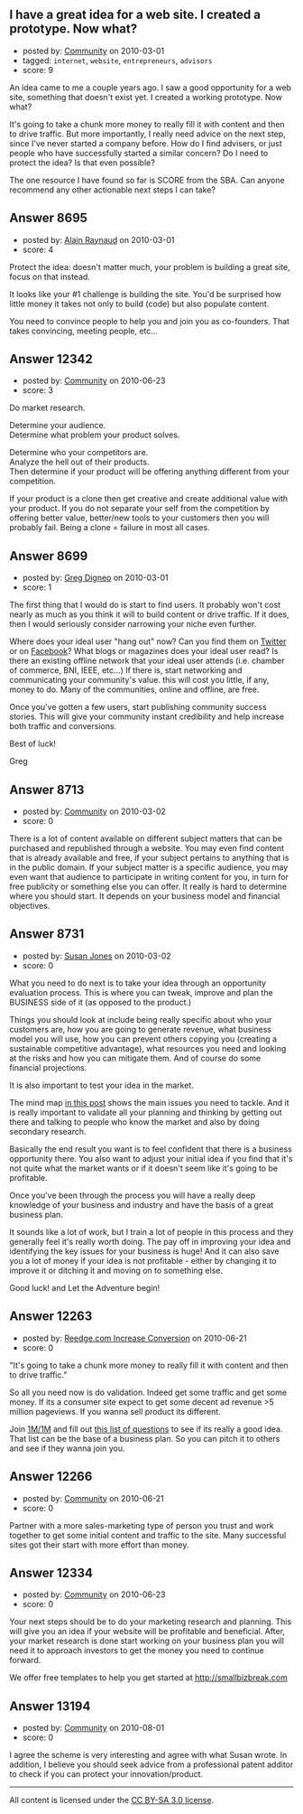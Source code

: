 ## I have a great idea for a web site. I created a prototype. Now what?

- posted by: [Community](https://stackexchange.com/users/-1/-1-community) on 2010-03-01
- tagged: `internet`, `website`, `entrepreneurs`, `advisors`
- score: 9

An idea came to me a couple years ago. I saw a good opportunity for a web site, something that doesn't exist yet. I created a working prototype. Now what? 

It's going to take a chunk more money to really fill it with content and then to drive traffic. But more importantly, I really need advice on the next step, since I've never started a company before. How do I find advisers, or just people who have successfully started a similar concern? Do I need to protect the idea? Is that even possible? 

The one resource I have found so far is SCORE from the SBA. Can anyone recommend any other actionable next steps I can take? 


## Answer 8695

- posted by: [Alain Raynaud](https://stackexchange.com/users/-1/502-alain-raynaud) on 2010-03-01
- score: 4

Protect the idea: doesn't matter much, your problem is building a great site, focus on that instead.

It looks like your #1 challenge is building the site. You'd be surprised how little money it takes not only to build (code) but also populate content.

You need to convince people to help you and join you as co-founders. That takes convincing, meeting people, etc...


## Answer 12342

- posted by: [Community](https://stackexchange.com/users/-1/-1-community) on 2010-06-23
- score: 3

Do market research. 

Determine your audience.<Br>
Determine what problem your product solves.  

Determine who your competitors are. <br>
Analyze the hell out of their products. <br>
Then determine if your product will be offering anything different from your competition.

If your product is a clone then get creative and create additional value with your product. If you do not separate your self from the competition by offering better value, better/new tools to your customers then you will probably fail. Being a clone = failure in most all cases. 


## Answer 8699

- posted by: [Greg Digneo](https://stackexchange.com/users/-1/2226-greg-digneo) on 2010-03-01
- score: 1

<p>The first thing that I would do is start to find users.  It probably won't cost nearly as much as you think it will to build content or drive traffic.  If it does, then I would seriously consider narrowing your niche even further.</p>

<p>Where does your ideal user "hang out" now?  Can you find them on <a href="http://search.twitter.com" rel="nofollow">Twitter</a> or on <a href="http://www.facebook.com" rel="nofollow">Facebook</a>?  What blogs or magazines does your ideal user read?  Is there an existing offline network that your ideal user attends (i.e. chamber of commerce, BNI, IEEE, etc...)  If there is, start networking and communicating your community's value.  this will cost you little, if any, money to do.  Many of the communities, online and offline, are free.</p>

<p>Once you've gotten a few users, start publishing community success stories.  This will give your community instant credibility and help increase both traffic and conversions.</p>

<p>Best of luck!</p>

<p>Greg</p>



## Answer 8713

- posted by: [Community](https://stackexchange.com/users/-1/-1-community) on 2010-03-02
- score: 0

There is a lot of content available on different subject matters that can be purchased and republished through a website. You may even find content that is already available and free, if your subject pertains to anything that is in the public domain. If your subject matter is a specific audience, you may even want that audience to participate in writing content for you, in turn for free publicity or something else you can offer. It really is hard to determine where you should start. It depends on your business model and financial objectives. 


## Answer 8731

- posted by: [Susan Jones](https://stackexchange.com/users/-1/2737-susan-jones) on 2010-03-02
- score: 0

<p>What you need to do next is to take your idea through an opportunity evaluation process. This is where you can tweak, improve and plan the BUSINESS side of it (as opposed to the product.) </p>

<p>Things you should look at include being really specific about who your customers are, how you are going to generate revenue, what business model you will use, how you can prevent others copying you (creating a sustainable competitive advantage), what resources you need and looking at the risks and how you can mitigate them. And of course do some financial projections.</p>

<p>It is also important to test your idea in the market. </p>

<p>The mind map <a href="http://www.readysetstartup.com/steps-to-starting-a-business-part-3-planning-and-taking-action/" rel="nofollow">in this post</a> shows the main issues you need to tackle. And it is really important to validate all your planning and thinking by getting out there and talking to people who know the market and also by doing secondary research. </p>

<p>Basically the end result you want is to feel confident that there is a business opportunity there. You also want to adjust your initial idea if you find that it's not quite what the market wants or if it doesn't seem like it's going to be profitable.</p>

<p>Once you've been through the process you will have a really deep knowledge of your business and industry and have the basis of a great business plan.</p>

<p>It sounds like a lot of work, but I train a lot of people in this process and they generally feel it's really worth doing. The pay off in improving your idea and identifying the key issues for your business is huge! And it can also save you a lot of money if your idea is not profitable - either by changing it to improve it or ditching it and moving on to something else.</p>

<p>Good luck! and Let the Adventure begin!</p>



## Answer 12263

- posted by: [Reedge.com Increase Conversion](https://stackexchange.com/users/-1/3691-reedge-com-increase-conversion) on 2010-06-21
- score: 0

<p>"It's going to take a chunk more money to really fill it with content and then to drive traffic." </p>

<p>So all you need now is do validation. Indeed get some traffic and get some money. If its a consumer site expect to get some decent ad revenue >5 million pageviews. If you wanna sell product its different.</p>

<p>Join <a href="http://www.sramanamitra.com/entrepreneurship-strategy-roundtables/" rel="nofollow">1M/1M</a> and fill out <a href="http://www.sramanamitra.com/clarify-your-story-excerpt/" rel="nofollow">this list of questions</a> to see if its really a good idea. That list can be the base of a business plan. So you can pitch it to others and see if they wanna join you.</p>



## Answer 12266

- posted by: [Community](https://stackexchange.com/users/-1/-1-community) on 2010-06-21
- score: 0

Partner with a more sales-marketing type of person you trust and work together to get some initial content and traffic to the site.  Many successful sites got their start with more effort than money.


## Answer 12334

- posted by: [Community](https://stackexchange.com/users/-1/-1-community) on 2010-06-23
- score: 0

Your next steps should be to do your marketing research and planning. This will give you an idea if your website will be profitable and beneficial.  After, your market research is done start working on your business plan you will need it to approach investors to get the money you need to continue forward. 

We offer free templates to help you get started at http://smallbizbreak.com


## Answer 13194

- posted by: [Community](https://stackexchange.com/users/-1/-1-community) on 2010-08-01
- score: 0

I agree the scheme is very interesting and agree with what Susan wrote. In addition, I believe you should seek advice from a professional patent additor to check if you can protect your innovation/product.




---

All content is licensed under the [CC BY-SA 3.0 license](https://creativecommons.org/licenses/by-sa/3.0/).
